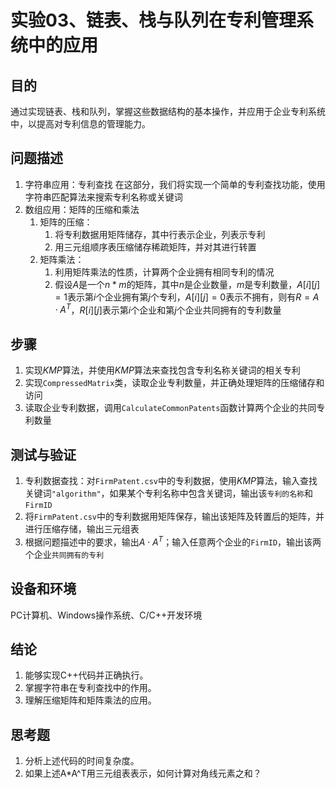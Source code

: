# 实验03、链表、栈与队列在专利管理系统中的应用

## 目的
通过实现链表、栈和队列，掌握这些数据结构的基本操作，并应用于企业专利系统中，以提高对专利信息的管理能力。

## 问题描述
1. 字符串应用：专利查找
在这部分，我们将实现一个简单的专利查找功能，使用字符串匹配算法来搜索专利名称或关键词
2. 数组应用：矩阵的压缩和乘法
   1. 矩阵的压缩：
      1. 将专利数据用矩阵储存，其中行表示企业，列表示专利
      2. 用三元组顺序表压缩储存稀疏矩阵，并对其进行转置
   2. 矩阵乘法：
      1. 利用矩阵乘法的性质，计算两个企业拥有相同专利的情况
      2. 假设$A$是一个$n*m$的矩阵，其中$n$是企业数量，$m$是专利数量，$A[i][j]=1$表示第$i$个企业拥有第$j$个专利，$A[i][j]=0$表示不拥有，则有$R=A \cdot A^T$，$R[i][j]$表示第$i$个企业和第$j$个企业共同拥有的专利数量

## 步骤
1. 实现$KMP$算法，并使用$KMP$算法来查找包含专利名称关键词的相关专利
2. 实现`CompressedMatrix`类，读取企业专利数量，并正确处理矩阵的压缩储存和访问
3. 读取企业专利数据，调用`CalculateCommonPatents`函数计算两个企业的共同专利数量

## 测试与验证
1.	专利数据查找：对`FirmPatent.csv`中的专利数据，使用$KMP$算法，输入查找关键词`"algorithm"`，如果某个专利名称中包含关键词，输出该`专利的名称`和`FirmID`
2.	将`FirmPatent.csv`中的专利数据用矩阵保存，输出该矩阵及转置后的矩阵，并进行压缩存储，输出三元组表
3.	根据问题描述中的要求，输出$A \cdot A^T$；输入任意两个企业的`FirmID`，输出该两个企业`共同拥有的专利`

## 设备和环境
PC计算机、Windows操作系统、C/C++开发环境

## 结论
1. 能够实现C++代码并正确执行。
2.	掌握字符串在专利查找中的作用。
3.	理解压缩矩阵和矩阵乘法的应用。

## 思考题
1.	分析上述代码的时间复杂度。
2.	如果上述A*A^T用三元组表表示，如何计算对角线元素之和？